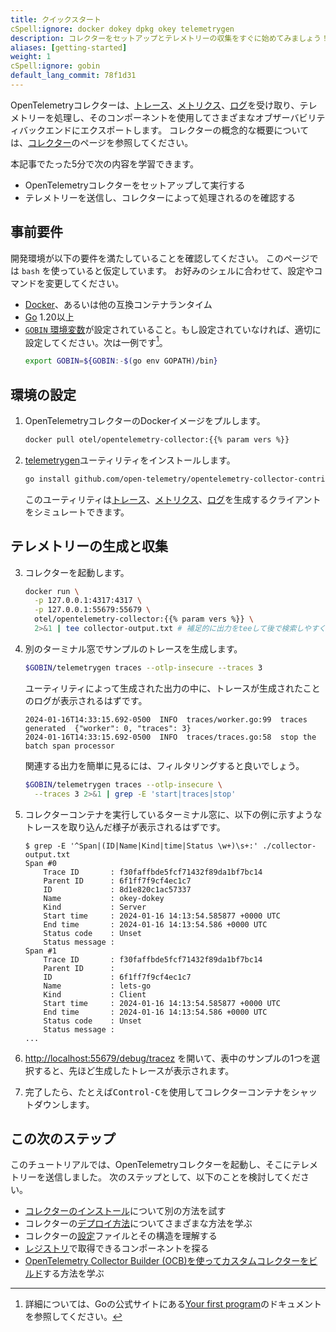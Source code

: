 ```yaml
---
title: クイックスタート
cSpell:ignore: docker dokey dpkg okey telemetrygen
description: コレクターをセットアップとテレメトリーの収集をすぐに始めてみましょう！
aliases: [getting-started]
weight: 1
cSpell:ignore: gobin
default_lang_commit: 78f1d31
---
```


<!-- markdownlint-disable ol-prefix blanks-around-fences -->

OpenTelemetryコレクターは、[トレース](/docs/concepts/signals/traces/)、[メトリクス](/docs/concepts/signals/metrics/)、[ログ](/docs/concepts/signals/logs/)を受け取り、テレメトリーを処理し、そのコンポーネントを使用してさまざまなオブザーバビリティバックエンドにエクスポートします。
コレクターの概念的な概要については、[コレクター](/docs/collector)のページを参照してください。

本記事でたった5分で次の内容を学習できます。

- OpenTelemetryコレクターをセットアップして実行する
- テレメトリーを送信し、コレクターによって処理されるのを確認する

## 事前要件

開発環境が以下の要件を満たしていることを確認してください。
このページでは `bash` を使っていると仮定しています。
お好みのシェルに合わせて、設定やコマンドを変更してください。

- [Docker](https://www.docker.com/)、あるいは他の互換コンテナランタイム
- [Go](https://go.dev/) 1.20以上
- [`GOBIN` 環境変数][gobin]が設定されていること。もし設定されていなければ、適切に設定してください。次は一例です[^1]。
  ```sh
  export GOBIN=${GOBIN:-$(go env GOPATH)/bin}
  ```

[^1]: 詳細については、Goの公式サイトにある[Your first program](https://go.dev/doc/code#Command)のドキュメントを参照してください。

## 環境の設定

1. OpenTelemetryコレクターのDockerイメージをプルします。

   ```sh
   docker pull otel/opentelemetry-collector:{{% param vers %}}
   ```

2. [telemetrygen]ユーティリティをインストールします。

   ```sh
   go install github.com/open-telemetry/opentelemetry-collector-contrib/cmd/telemetrygen@latest
   ```

   このユーティリティは[トレース][traces]、[メトリクス][metrics]、[ログ][logs]を生成するクライアントをシミュレートできます。

## テレメトリーの生成と収集

3. コレクターを起動します。

   ```sh
   docker run \
     -p 127.0.0.1:4317:4317 \
     -p 127.0.0.1:55679:55679 \
     otel/opentelemetry-collector:{{% param vers %}} \
     2>&1 | tee collector-output.txt # 補足的に出力をteeして後で検索しやすくする
   ```

4. 別のターミナル窓でサンプルのトレースを生成します。

   ```sh
   $GOBIN/telemetrygen traces --otlp-insecure --traces 3
   ```

   ユーティリティによって生成された出力の中に、トレースが生成されたことのログが表示されるはずです。

   ```text
   2024-01-16T14:33:15.692-0500  INFO  traces/worker.go:99  traces generated  {"worker": 0, "traces": 3}
   2024-01-16T14:33:15.692-0500  INFO  traces/traces.go:58  stop the batch span processor
   ```

   関連する出力を簡単に見るには、フィルタリングすると良いでしょう。

   ```sh
   $GOBIN/telemetrygen traces --otlp-insecure \
     --traces 3 2>&1 | grep -E 'start|traces|stop'
   ```

5. コレクターコンテナを実行しているターミナル窓に、以下の例に示すようなトレースを取り込んだ様子が表示されるはずです。

   ```console
   $ grep -E '^Span|(ID|Name|Kind|time|Status \w+)\s+:' ./collector-output.txt
   Span #0
       Trace ID       : f30faffbde5fcf71432f89da1bf7bc14
       Parent ID      : 6f1ff7f9cf4ec1c7
       ID             : 8d1e820c1ac57337
       Name           : okey-dokey
       Kind           : Server
       Start time     : 2024-01-16 14:13:54.585877 +0000 UTC
       End time       : 2024-01-16 14:13:54.586 +0000 UTC
       Status code    : Unset
       Status message :
   Span #1
       Trace ID       : f30faffbde5fcf71432f89da1bf7bc14
       Parent ID      :
       ID             : 6f1ff7f9cf4ec1c7
       Name           : lets-go
       Kind           : Client
       Start time     : 2024-01-16 14:13:54.585877 +0000 UTC
       End time       : 2024-01-16 14:13:54.586 +0000 UTC
       Status code    : Unset
       Status message :
   ...
   ```

6. <http://localhost:55679/debug/tracez> を開いて、表中のサンプルの1つを選択すると、先ほど生成したトレースが表示されます。

7. 完了したら、たとえば<kbd>Control-C</kbd>を使用してコレクターコンテナをシャットダウンします。

## この次のステップ

このチュートリアルでは、OpenTelemetryコレクターを起動し、そこにテレメトリーを送信しました。
次のステップとして、以下のことを検討してください。

- [コレクターのインストール](../installation/)について別の方法を試す
- コレクターの[デプロイ方法](../deployment/)についてさまざまな方法を学ぶ
- コレクターの[設定](/docs/collector/configuration)ファイルとその構造を理解する
- [レジストリ](/ecosystem/registry/?language=collector)で取得できるコンポーネントを探る
- [OpenTelemetry Collector Builder (OCB)を使ってカスタムコレクターをビルド](/docs/collector/custom-collector/)する方法を学ぶ

[gobin]: https://pkg.go.dev/cmd/go#hdr-Environment_variables
[logs]: /docs/concepts/signals/logs/
[metrics]: /docs/concepts/signals/metrics/
[telemetrygen]: https://github.com/open-telemetry/opentelemetry-collector-contrib/tree/main/cmd/telemetrygen
[traces]: /docs/concepts/signals/traces/
